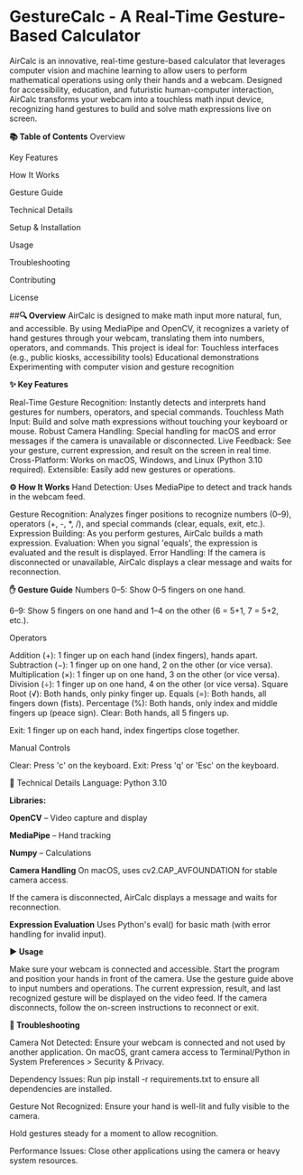 # GestureCalc -  A Real-Time Gesture-Based Calculator
AirCalc is an innovative, real-time gesture-based calculator that leverages computer vision and machine learning to allow users to perform mathematical operations using only their hands and a webcam. Designed for accessibility, education, and futuristic human-computer interaction, AirCalc transforms your webcam into a touchless math input device, recognizing hand gestures to build and solve math expressions live on screen.

**📚 Table of Contents**
Overview

Key Features

How It Works

Gesture Guide

Technical Details

Setup & Installation

Usage

Troubleshooting

Contributing

License

##**🔍 Overview**
AirCalc is designed to make math input more natural, fun, and accessible. By using MediaPipe and OpenCV, it recognizes a variety of hand gestures through your webcam, translating them into numbers, operators, and commands. This project is ideal for:
Touchless interfaces (e.g., public kiosks, accessibility tools)
Educational demonstrations
Experimenting with computer vision and gesture recognition

**✨ Key Features**

Real-Time Gesture Recognition: Instantly detects and interprets hand gestures for numbers, operators, and special commands.
Touchless Math Input: Build and solve math expressions without touching your keyboard or mouse.
Robust Camera Handling: Special handling for macOS and error messages if the camera is unavailable or disconnected.
Live Feedback: See your gesture, current expression, and result on the screen in real time.
Cross-Platform: Works on macOS, Windows, and Linux (Python 3.10 required).
Extensible: Easily add new gestures or operations.

**⚙️ How It Works**
Hand Detection: Uses MediaPipe to detect and track hands in the webcam feed.

Gesture Recognition: Analyzes finger positions to recognize numbers (0–9), operators (+, -, *, /), and special commands (clear, equals, exit, etc.).
Expression Building: As you perform gestures, AirCalc builds a math expression.
Evaluation: When you signal 'equals', the expression is evaluated and the result is displayed.
Error Handling: If the camera is disconnected or unavailable, AirCalc displays a clear message and waits for reconnection.

**✋ Gesture Guide**
Numbers
0–5: Show 0–5 fingers on one hand.

6–9: Show 5 fingers on one hand and 1–4 on the other (6 = 5+1, 7 = 5+2, etc.).

Operators

Addition (+): 1 finger up on each hand (index fingers), hands apart.
Subtraction (−): 1 finger up on one hand, 2 on the other (or vice versa).
Multiplication (×): 1 finger up on one hand, 3 on the other (or vice versa).
Division (÷): 1 finger up on one hand, 4 on the other (or vice versa).
Square Root (√): Both hands, only pinky finger up.
Equals (=): Both hands, all fingers down (fists).
Percentage (%): Both hands, only index and middle fingers up (peace sign).
Clear: Both hands, all 5 fingers up.

Exit: 1 finger up on each hand, index fingertips close together.

Manual Controls

Clear: Press 'c' on the keyboard.
Exit: Press 'q' or 'Esc' on the keyboard.

🔧 Technical Details
Language: Python 3.10

**Libraries:**

**OpenCV** – Video capture and display

**MediaPipe** – Hand tracking

**Numpy** – Calculations

**Camera Handling**
On macOS, uses cv2.CAP_AVFOUNDATION for stable camera access.

If the camera is disconnected, AirCalc displays a message and waits for reconnection.

**Expression Evaluation**
Uses Python's eval() for basic math (with error handling for invalid input).


**▶️ Usage**

Make sure your webcam is connected and accessible.
Start the program and position your hands in front of the camera.
Use the gesture guide above to input numbers and operations.
The current expression, result, and last recognized gesture will be displayed on the video feed.
If the camera disconnects, follow the on-screen instructions to reconnect or exit.

**🧩 Troubleshooting**

Camera Not Detected:
Ensure your webcam is connected and not used by another application.
On macOS, grant camera access to Terminal/Python in System Preferences > Security & Privacy.

Dependency Issues:
Run pip install -r requirements.txt to ensure all dependencies are installed.

Gesture Not Recognized:
Ensure your hand is well-lit and fully visible to the camera.

Hold gestures steady for a moment to allow recognition.

Performance Issues:
Close other applications using the camera or heavy system resources.
